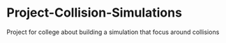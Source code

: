 # Project-Collision-Simulations
Project for college about building a simulation that focus around collisions
